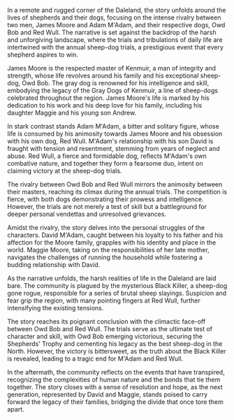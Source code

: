 In a remote and rugged corner of the Daleland, the story unfolds around the lives of shepherds and their dogs, focusing on the intense rivalry between two men, James Moore and Adam M'Adam, and their respective dogs, Owd Bob and Red Wull. The narrative is set against the backdrop of the harsh and unforgiving landscape, where the trials and tribulations of daily life are intertwined with the annual sheep-dog trials, a prestigious event that every shepherd aspires to win.

James Moore is the respected master of Kenmuir, a man of integrity and strength, whose life revolves around his family and his exceptional sheep-dog, Owd Bob. The gray dog is renowned for his intelligence and skill, embodying the legacy of the Gray Dogs of Kenmuir, a line of sheep-dogs celebrated throughout the region. James Moore's life is marked by his dedication to his work and his deep love for his family, including his daughter Maggie and his young son Andrew.

In stark contrast stands Adam M'Adam, a bitter and solitary figure, whose life is consumed by his animosity towards James Moore and his obsession with his own dog, Red Wull. M'Adam's relationship with his son David is fraught with tension and resentment, stemming from years of neglect and abuse. Red Wull, a fierce and formidable dog, reflects M'Adam's own combative nature, and together they form a fearsome duo, intent on claiming victory at the sheep-dog trials.

The rivalry between Owd Bob and Red Wull mirrors the animosity between their masters, reaching its climax during the annual trials. The competition is fierce, with both dogs demonstrating their prowess and intelligence. However, the trials are not merely a test of skill but a battleground for deeper personal vendettas and unresolved grievances.

Amidst the rivalry, the story delves into the personal struggles of the characters. David M'Adam, caught between his loyalty to his father and his affection for the Moore family, grapples with his identity and place in the world. Maggie Moore, taking on the responsibilities of her late mother, navigates the challenges of running the household while fostering a budding relationship with David.

As the narrative unfolds, the harsh realities of life in the Daleland are laid bare. The community is plagued by the mysterious Black Killer, a sheep-dog gone rogue, responsible for a series of brutal sheep slayings. Suspicion and fear grip the region, with many pointing fingers at Red Wull, further intensifying the existing tensions.

The story reaches its poignant conclusion with the climactic face-off between Owd Bob and Red Wull. The trials serve as the ultimate test of character and skill, with Owd Bob emerging victorious, securing the Shepherds' Trophy and cementing his legacy as the best sheep-dog in the North. However, the victory is bittersweet, as the truth about the Black Killer is revealed, leading to a tragic end for M'Adam and Red Wull.

In the aftermath, the community reflects on the events that have transpired, recognizing the complexities of human nature and the bonds that tie them together. The story closes with a sense of resolution and hope, as the next generation, represented by David and Maggie, stands poised to carry forward the legacy of their families, bridging the divide that once tore them apart.